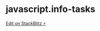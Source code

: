# javascript.info-tasks

[Edit on StackBlitz ⚡️](https://stackblitz.com/edit/stackblitz-starters-gaaa7n)